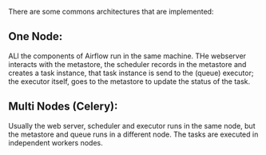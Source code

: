 There are some commons architectures that are implemented:

## One Node:

ALl the components of Airflow run in the same machine.
THe webserver interacts with the metastore, the scheduler records in the metastore
and creates a task instance, that task instance is send to the (queue) executor; the
executor itself, goes to the metastore to update the status of the task.

## Multi Nodes (Celery):

Usually the web server, scheduler and executor runs in the same node, but the 
metastore and queue runs in a different node.
The tasks are executed in independent workers nodes.
